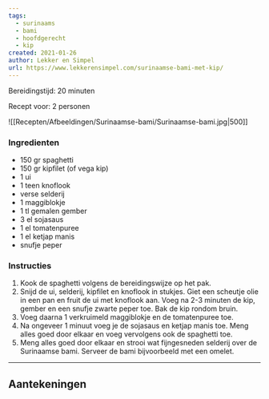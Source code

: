 ```yaml
---
tags:
  - surinaams
  - bami
  - hoofdgerecht
  - kip
created: 2021-01-26
author: Lekker en Simpel
url: https://www.lekkerensimpel.com/surinaamse-bami-met-kip/
---
```

Bereidingstijd: 20 minuten 

Recept voor: 2 personen

![[Recepten/Afbeeldingen/Surinaamse-bami/Surinaamse-bami.jpg|500]]

### Ingredienten

- 150 gr spaghetti
- 150 gr kipfilet (of vega kip)
- 1 ui
- 1 teen knoflook
- verse selderij
- 1 maggiblokje
- 1 tl gemalen gember
- 3 el sojasaus
- 1 el tomatenpuree
- 1 el ketjap manis
- snufje peper

### Instructies

1. Kook de spaghetti volgens de bereidingswijze op het pak.
2. Snijd de ui, selderij, kipfilet en knoflook in stukjes. Giet een scheutje olie in een pan en fruit de ui met knoflook aan. Voeg na 2-3 minuten de kip, gember en een snufje zwarte peper toe. Bak de kip rondom bruin.
3. Voeg daarna 1 verkruimeld maggiblokje en de tomatenpuree toe.
4. Na ongeveer 1 minuut voeg je de sojasaus en ketjap manis toe. Meng alles goed door elkaar en voeg vervolgens ook de spaghetti toe.
5. Meng alles goed door elkaar en strooi wat fijngesneden selderij over de Surinaamse bami. Serveer de bami bijvoorbeeld met een omelet.

-----

## Aantekeningen
